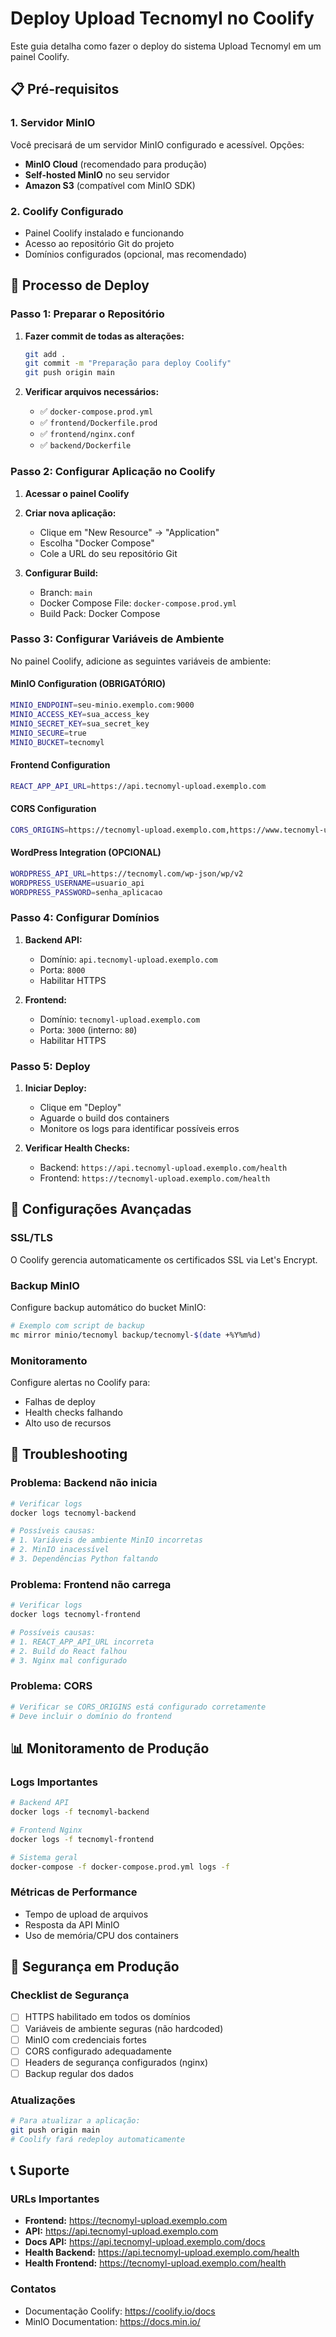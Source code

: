 # Deploy Upload Tecnomyl no Coolify

Este guia detalha como fazer o deploy do sistema Upload Tecnomyl em um painel Coolify.

## 📋 Pré-requisitos

### 1. Servidor MinIO
Você precisará de um servidor MinIO configurado e acessível. Opções:
- **MinIO Cloud** (recomendado para produção)
- **Self-hosted MinIO** no seu servidor
- **Amazon S3** (compatível com MinIO SDK)

### 2. Coolify Configurado
- Painel Coolify instalado e funcionando
- Acesso ao repositório Git do projeto
- Domínios configurados (opcional, mas recomendado)

## 🚀 Processo de Deploy

### Passo 1: Preparar o Repositório

1. **Fazer commit de todas as alterações:**
   ```bash
   git add .
   git commit -m "Preparação para deploy Coolify"
   git push origin main
   ```

2. **Verificar arquivos necessários:**
   - ✅ `docker-compose.prod.yml`
   - ✅ `frontend/Dockerfile.prod`
   - ✅ `frontend/nginx.conf`
   - ✅ `backend/Dockerfile`

### Passo 2: Configurar Aplicação no Coolify

1. **Acessar o painel Coolify**
2. **Criar nova aplicação:**
   - Clique em "New Resource" → "Application"
   - Escolha "Docker Compose"
   - Cole a URL do seu repositório Git

3. **Configurar Build:**
   - Branch: `main`
   - Docker Compose File: `docker-compose.prod.yml`
   - Build Pack: Docker Compose

### Passo 3: Configurar Variáveis de Ambiente

No painel Coolify, adicione as seguintes variáveis de ambiente:

#### MinIO Configuration (OBRIGATÓRIO)
```bash
MINIO_ENDPOINT=seu-minio.exemplo.com:9000
MINIO_ACCESS_KEY=sua_access_key
MINIO_SECRET_KEY=sua_secret_key
MINIO_SECURE=true
MINIO_BUCKET=tecnomyl
```

#### Frontend Configuration
```bash
REACT_APP_API_URL=https://api.tecnomyl-upload.exemplo.com
```

#### CORS Configuration
```bash
CORS_ORIGINS=https://tecnomyl-upload.exemplo.com,https://www.tecnomyl-upload.exemplo.com
```

#### WordPress Integration (OPCIONAL)
```bash
WORDPRESS_API_URL=https://tecnomyl.com/wp-json/wp/v2
WORDPRESS_USERNAME=usuario_api
WORDPRESS_PASSWORD=senha_aplicacao
```

### Passo 4: Configurar Domínios

1. **Backend API:**
   - Domínio: `api.tecnomyl-upload.exemplo.com`
   - Porta: `8000`
   - Habilitar HTTPS

2. **Frontend:**
   - Domínio: `tecnomyl-upload.exemplo.com`
   - Porta: `3000` (interno: `80`)
   - Habilitar HTTPS

### Passo 5: Deploy

1. **Iniciar Deploy:**
   - Clique em "Deploy"
   - Aguarde o build dos containers
   - Monitore os logs para identificar possíveis erros

2. **Verificar Health Checks:**
   - Backend: `https://api.tecnomyl-upload.exemplo.com/health`
   - Frontend: `https://tecnomyl-upload.exemplo.com/health`

## 🔧 Configurações Avançadas

### SSL/TLS
O Coolify gerencia automaticamente os certificados SSL via Let's Encrypt.

### Backup MinIO
Configure backup automático do bucket MinIO:
```bash
# Exemplo com script de backup
mc mirror minio/tecnomyl backup/tecnomyl-$(date +%Y%m%d)
```

### Monitoramento
Configure alertas no Coolify para:
- Falhas de deploy
- Health checks falhando
- Alto uso de recursos

## 🐛 Troubleshooting

### Problema: Backend não inicia
```bash
# Verificar logs
docker logs tecnomyl-backend

# Possíveis causas:
# 1. Variáveis de ambiente MinIO incorretas
# 2. MinIO inacessível
# 3. Dependências Python faltando
```

### Problema: Frontend não carrega
```bash
# Verificar logs
docker logs tecnomyl-frontend

# Possíveis causas:
# 1. REACT_APP_API_URL incorreta
# 2. Build do React falhou
# 3. Nginx mal configurado
```

### Problema: CORS
```bash
# Verificar se CORS_ORIGINS está configurado corretamente
# Deve incluir o domínio do frontend
```

## 📊 Monitoramento de Produção

### Logs Importantes
```bash
# Backend API
docker logs -f tecnomyl-backend

# Frontend Nginx
docker logs -f tecnomyl-frontend

# Sistema geral
docker-compose -f docker-compose.prod.yml logs -f
```

### Métricas de Performance
- Tempo de upload de arquivos
- Resposta da API MinIO
- Uso de memória/CPU dos containers

## 🔐 Segurança em Produção

### Checklist de Segurança
- [ ] HTTPS habilitado em todos os domínios
- [ ] Variáveis de ambiente seguras (não hardcoded)
- [ ] MinIO com credenciais fortes
- [ ] CORS configurado adequadamente
- [ ] Headers de segurança configurados (nginx)
- [ ] Backup regular dos dados

### Atualizações
```bash
# Para atualizar a aplicação:
git push origin main
# Coolify fará redeploy automaticamente
```

## 📞 Suporte

### URLs Importantes
- **Frontend:** https://tecnomyl-upload.exemplo.com
- **API:** https://api.tecnomyl-upload.exemplo.com
- **Docs API:** https://api.tecnomyl-upload.exemplo.com/docs
- **Health Backend:** https://api.tecnomyl-upload.exemplo.com/health
- **Health Frontend:** https://tecnomyl-upload.exemplo.com/health

### Contatos
- Documentação Coolify: https://coolify.io/docs
- MinIO Documentation: https://docs.min.io/ 